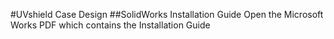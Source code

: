 #UVshield Case Design
##SolidWorks Installation Guide
Open the Microsoft Works PDF which contains the Installation Guide